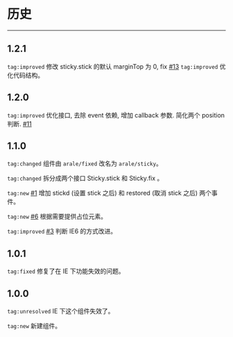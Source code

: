 # 历史

---

## 1.2.1

`tag:improved` 修改 sticky.stick 的默认 marginTop 为 0, fix [#13](https://github.com/aralejs/sticky/issues/13)
`tag:improved` 优化代码结构。

## 1.2.0

`tag:improved` 优化接口, 去除 event 依赖, 增加 callback 参数. 简化两个 position 判断.  [#11](https://github.com/aralejs/sticky/issues/11)


## 1.1.0

`tag:changed` 组件由 `arale/fixed` 改名为 `arale/sticky`。

`tag:changed` 拆分成两个接口 Sticky.stick 和 Sticky.fix 。

`tag:new` [#1](https://github.com/aralejs/sticky/issues/1) 增加 stickd (设置 stick 之后) 和 restored (取消 stick 之后) 两个事件。

`tag:new` [#6](https://github.com/aralejs/sticky/issues/6) 根据需要提供占位元素。

`tag:improved` [#3](https://github.com/aralejs/sticky/issues/3) 判断 IE6 的方式改进。

## 1.0.1

`tag:fixed` 修复了在 IE 下功能失效的问题。

## 1.0.0

`tag:unresolved` IE 下这个组件失效了。

`tag:new` 新建组件。

